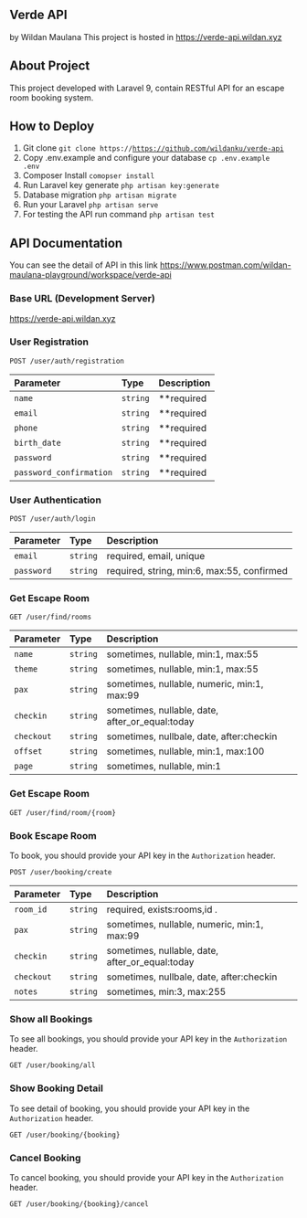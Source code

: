 ## Verde API
<span>by Wildan Maulana</span>
This project is hosted in https://verde-api.wildan.xyz

## About Project

This project developed with Laravel 9, contain RESTful API for an escape room booking system.

## How to Deploy

1. Git clone <code>git clone https://https://github.com/wildanku/verde-api</code>
2. Copy .env.example and configure your database <code>cp .env.example .env</code>
3. Composer Install <code>comopser install</code>
4. Run Laravel key generate <code>php artisan key:generate</code>
5. Database migration <code>php artisan migrate</code>
6. Run your Laravel <code>php artisan serve</code>
7. For testing the API run command <code>php artisan test</code>

## API Documentation
You can see the detail of API in this link https://www.postman.com/wildan-maulana-playground/workspace/verde-api

### Base URL (Development Server)
https://verde-api.wildan.xyz

### User Registration

```http
POST /user/auth/registration
```

| Parameter | Type | Description |
| :--- | :--- | :--- |
| `name` | `string` | **required|string|min:3|max:100**.|
| `email` | `string` | **required|email|unique**.|
| `phone` | `string` | **required|min:6|max:20|unique**.|
| `birth_date` | `string` | **required|date|before:now**.|
| `password` | `string` | **required|string|min:6|max:55|confirmed**.|
| `password_confirmation` | `string` | **required|string|min:6|max:55|confirmed**.|

### User Authentication

```http
POST /user/auth/login
```

| Parameter | Type | Description |
| :--- | :--- | :--- |
| `email` | `string` | required, email, unique|
| `password` | `string` | required, string, min:6, max:55, confirmed|


### Get Escape Room

```http
GET /user/find/rooms
```

| Parameter | Type | Description |
| :--- | :--- | :--- |
| `name` | `string` | sometimes, nullable, min:1, max:55 |
| `theme` | `string` | sometimes, nullable, min:1, max:55 |
| `pax` | `string` | sometimes, nullable, numeric, min:1, max:99 |
| `checkin` | `string` | sometimes, nullable, date, after_or_equal:today |
| `checkout` | `string` | sometimes, nullbale, date, after:checkin |
| `offset` | `string` | sometimes, nullable, min:1, max:100 |
| `page` | `string` | sometimes, nullable, min:1 |


### Get Escape Room

```http
GET /user/find/room/{room}
```


### Book Escape Room

To book, you should provide your API key in the `Authorization` header.

```http
POST /user/booking/create
```

| Parameter | Type | Description |
| :--- | :--- | :--- |
| `room_id` | `string` | required, exists:rooms,id .|
| `pax` | `string` | sometimes, nullable, numeric, min:1, max:99|
| `checkin` | `string` | sometimes, nullable, date, after_or_equal:today |
| `checkout` | `string` | sometimes, nullbale, date, after:checkin |
| `notes` | `string` | sometimes, min:3, max:255 |


### Show all Bookings

To see all bookings, you should provide your API key in the `Authorization` header.

```http
GET /user/booking/all
```

### Show Booking Detail

To see detail of booking, you should provide your API key in the `Authorization` header.

```http
GET /user/booking/{booking}
```


### Cancel Booking

To cancel booking, you should provide your API key in the `Authorization` header.

```http
GET /user/booking/{booking}/cancel
```




